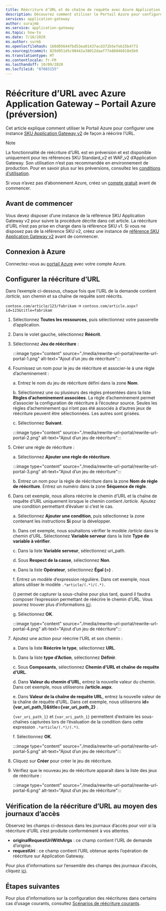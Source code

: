 ```yaml
---
title: Réécriture d’URL et de chaîne de requête avec Azure Application Gateway – Portail Azure
description: Découvrez comment utiliser le Portail Azure pour configurer une passerelle Azure Application Gateway de façon à réécrire l’URL et la chaîne de requête.
services: application-gateway
author: surajmb
ms.service: application-gateway
ms.topic: how-to
ms.date: 7/16/2020
ms.author: surmb
ms.openlocfilehash: 160d056447bd53ea01437acd372b5efeb15b4773
ms.sourcegitcommit: 829d951d5c90442a38012daaf77e86046018e5b9
ms.translationtype: HT
ms.contentlocale: fr-FR
ms.lasthandoff: 10/09/2020
ms.locfileid: "87083155"
---
```

# <a name="rewrite-url-with-azure-application-gateway---azure-portal-preview"></a>Réécriture d’URL avec Azure Application Gateway – Portail Azure (préversion)

Cet article explique comment utiliser le Portail Azure pour configurer une instance [SKU Application Gateway v2](application-gateway-autoscaling-zone-redundant.md) de façon à réécrire l’URL.

>[!NOTE]
> La fonctionnalité de réécriture d’URL est en préversion et est disponible uniquement pour les références SKU Standard_v2 et WAF_v2 d’Application Gateway. Son utilisation n’est pas recommandée en environnement de production. Pour en savoir plus sur les préversions, consultez les [conditions d’utilisation](https://azure.microsoft.com/support/legal/preview-supplemental-terms/).

Si vous n’avez pas d’abonnement Azure, créez un [compte gratuit](https://azure.microsoft.com/free/?WT.mc_id=A261C142F) avant de commencer.

## <a name="before-you-begin"></a>Avant de commencer

Vous devez disposer d’une instance de la référence SKU Application Gateway v2 pour suivre la procédure décrite dans cet article. La réécriture d’URL n’est pas prise en charge dans la référence SKU v1. Si vous ne disposez pas de la référence SKU v2, créez une instance de [référence SKU Application Gateway v2](tutorial-autoscale-ps.md) avant de commencer.

## <a name="sign-in-to-azure"></a>Connexion à Azure

Connectez-vous au [portail Azure](https://portal.azure.com/) avec votre compte Azure.

## <a name="configure-url-rewrite"></a>Configurer la réécriture d’URL

Dans l’exemple ci-dessous, chaque fois que l’URL de la demande contient */article*, son chemin et sa chaîne de requête sont réécrits.

`contoso.com/article/123/fabrikam` -> `contoso.com/article.aspx?id=123&title=fabrikam`

1. Sélectionnez **Toutes les ressources**, puis sélectionnez votre passerelle d’application.

2. Dans le volet gauche, sélectionnez **Réécrit**.

3. Sélectionnez **Jeu de réécriture** :

    :::image type="content" source="./media/rewrite-url-portal/rewrite-url-portal-1.png" alt-text="Ajout d’un jeu de réécriture":::

4. Fournissez un nom pour le jeu de réécriture et associer-le à une règle d’acheminement :

    a. Entrez le nom du jeu de réécriture défini dans la zone **Nom**.
    
    b. Sélectionnez une ou plusieurs des règles présentées dans la liste **Règles d’acheminement associées**. La règle d’acheminement permet d’associer la configuration de réécriture à l’écouteur source. Seules les règles d’acheminement qui n’ont pas été associés à d’autres jeux de réécriture peuvent être sélectionnées. Les autres sont grisées.
    
    c. Sélectionnez **Suivant**.
    
    :::image type="content" source="./media/rewrite-url-portal/rewrite-url-portal-2.png" alt-text="Ajout d’un jeu de réécriture":::

5. Créer une règle de réécriture :

    a. Sélectionnez **Ajouter une règle de réécriture**.
    
    :::image type="content" source="./media/rewrite-url-portal/rewrite-url-portal-3.png" alt-text="Ajout d’un jeu de réécriture":::
    
    b. Entrez un nom pour la règle de réécriture dans la zone **Nom de règle de réécriture**. Entrez un numéro dans la zone **Séquence de règle**.

6. Dans cet exemple, nous allons réécrire le chemin d’URL et la chaîne de requête d’URL uniquement lorsque le chemin contient */article*. Ajoutez une condition permettant d’évaluer si c’est le cas.

    a. Sélectionnez **Ajouter une condition**, puis sélectionnez la zone contenant les instructions **Si** pour la développer.
    
    b. Dans cet exemple, nous souhaitons vérifier le modèle */article* dans le chemin d’URL. Sélectionnez **Variable serveur** dans la liste **Type de variable à vérifier**.
    
    c. Dans la liste **Variable serveur**, sélectionnez uri_path.
    
    d. Sous **Respect de la casse**, sélectionnez **Non**.
    
    e. Dans la liste **Opérateur**, sélectionnez **Égal (=)** .
    
    f. Entrez un modèle d’expression régulière. Dans cet exemple, nous allons utiliser le modèle `.*article/(.*)/(.*)`.
    
      () permet de capturer la sous-chaîne pour plus tard, quand il faudra composer l’expression permettant de réécrire le chemin d’URL. Vous pourrez trouver plus d’informations [ici](rewrite-http-headers-url.md#capturing).

    g. Sélectionnez **OK**.

    :::image type="content" source="./media/rewrite-url-portal/rewrite-url-portal-4.png" alt-text="Ajout d’un jeu de réécriture":::

 

7. Ajoutez une action pour réécrire l’URL et son chemin :

   a. Dans la liste **Réécrire le type**, sélectionnez **URL**.

   b. Dans la liste **type d’Action**, sélectionnez **Définir**.

   c. Sous **Composants**, sélectionnez **Chemin d’URL et chaîne de requête d’URL**.

   d. Dans **Valeur du chemin d’URL**, entrez la nouvelle valeur du chemin. Dans cet exemple, nous utiliserons **/article.aspx**. 

   e. Dans **Valeur de la chaîne de requête URL**, entrez la nouvelle valeur de la chaîne de requête d’URL. Dans cet exemple, nous utiliserons **id={var_uri_path_1}&title={var_uri_path_2}** .
    
    `{var_uri_path_1}` et `{var_uri_path_1}` permettent d’extraire les sous-chaînes capturées lors de l’évaluation de la condition dans cette expression `.*article/(.*)/(.*)`.
    
   f. Sélectionnez **OK**.

    :::image type="content" source="./media/rewrite-url-portal/rewrite-url-portal-5.png" alt-text="Ajout d’un jeu de réécriture":::

8. Cliquez sur **Créer** pour créer le jeu de réécriture.

9. Vérifiez que le nouveau jeu de réécriture apparaît dans la liste des jeux de réécriture :

    :::image type="content" source="./media/rewrite-url-portal/rewrite-url-portal-6.png" alt-text="Ajout d’un jeu de réécriture":::

## <a name="verify-url-rewrite-through-access-logs"></a>Vérification de la réécriture d’URL au moyen des journaux d’accès

Observez les champs ci-dessous dans les journaux d’accès pour voir si la réécriture d’URL s’est produite conformément à vos attentes.

* **originalRequestUriWithArgs** : ce champ contient l’URL de demande d’origine.
* **requestUri** : ce champ contient l’URL obtenue après l’opération de réécriture sur Application Gateway.

Pour plus d’informations sur l’ensemble des champs des journaux d’accès, cliquez [ici](application-gateway-diagnostics.md#for-application-gateway-and-waf-v2-sku).

##  <a name="next-steps"></a>Étapes suivantes

Pour plus d’informations sur la configuration des réécritures dans certains cas d’usage courants, consultez [Scénarios de réécriture courants](rewrite-http-headers.md).
